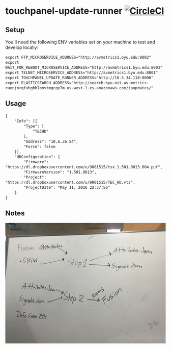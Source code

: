 # touchpanel-update-runner [![CircleCI](https://circleci.com/gh/byuoitav/touchpanel-update-runner.svg?style=svg)](https://circleci.com/gh/byuoitav/touchpanel-update-runner)

## Setup
You'll need the following ENV variables set on your machine to test and develop locally:
```
export FTP_MICROSERVICE_ADDRESS="http://avmetrics1.byu.edu:8002"
export WAIT_FOR_REBOOT_MICROSERVICE_ADDRESS="http://avmetrics1.byu.edu:8003"
export TELNET_MICROSERVICE_ADDRESS="http://avmetrics1.byu.edu:8001"
export TOUCHPANEL_UPDATE_RUNNER_ADDRESS="http://10.5.34.118:8000"
export ELASTICSEARCH_ADDRESS="http://search-byu-oit-av-metrics-ruenjnrqfuhghh7omvtmgcqe7m.us-west-1.es.amazonaws.com/tpupdates/"
```

## Usage
```
{
    "Info": [{
        "Type": [
            "TECHD"
        ],
        "Address": "10.6.36.54",
        "Force": false
    }],
    "HDConfiguration": {
        "Firmware": "https://dl.dropboxusercontent.com/u/9001515/tsx_1.501.0013.004.puf",
        "FirmwareVersion": "1.501.0013",
        "Project": "https://dl.dropboxusercontent.com/u/9001515/TEC_HD.vtz",
        "ProjectDate": "May 11, 2016 22:37:56"
    }
}
```

## Notes
![Whiteboard Picture](whiteboard.jpg)
